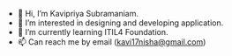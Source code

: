 - 👋 Hi, I’m Kavipriya Subramaniam.
- 👀 I’m interested in designing and developing application.
- 🌱 I’m currently learning ITIL4 Foundation.
- 📫 Can reach me by email (kavi17nisha@gmail.com)

<!---
Kavi17Nisha/Kavi17Nisha is a ✨ special ✨ repository because its `README.md` (this file) appears on your GitHub profile.
You can click the Preview link to take a look at your changes.
--->

